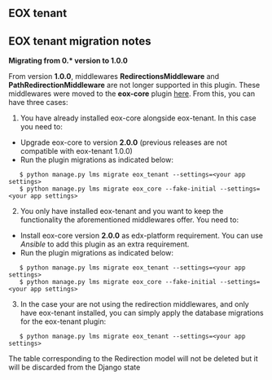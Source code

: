 ## EOX tenant

## EOX tenant migration notes

**Migrating from 0.\* version to 1.0.0**

From version **1.0.0**, middlewares **RedirectionsMiddleware** and **PathRedirectionMiddleware** are not longer supported in this plugin. These middlewares were moved to the **eox-core** plugin [here](https://github.com/eduNEXT/eox-core/). From this, you can have three cases:

 1. You have already installed eox-core alongside eox-tenant. In this case you need to:
- Upgrade eox-core to version **2.0.0** (previous releases are not compatible with eox-tenant 1.0.0)
- Run the plugin migrations as indicated below:
```
   $ python manage.py lms migrate eox_tenant --settings=<your app settings>
   $ python manage.py lms migrate eox_core --fake-initial --settings=<your app settings>
```
2. You only have installed eox-tenant and you want to keep the functionality the aforementioned middlewares offer. You need to:
- Install eox-core version **2.0.0** as edx-platform requirement. You can use *Ansible* to add this plugin as an extra requirement.
 - Run the plugin migrations as indicated below:
```
   $ python manage.py lms migrate eox_tenant --settings=<your app settings>
   $ python manage.py lms migrate eox_core --fake-initial --settings=<your app settings>
```

3. In the case your are not using the redirection middlewares, and only have eox-tenant installed, you can simply apply the database migrations for the eox-tenant plugin:

```
   $ python manage.py lms migrate eox_tenant --settings=<your app settings>
```

The table corresponding to the Redirection model will not be deleted but it will be discarded from the Django state
